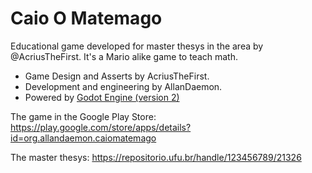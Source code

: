 # Caio O Matemago

Educational game developed for master thesys in the area by @AcriusTheFirst. It's a Mario alike game to teach math.
* Game Design and Asserts by AcriusTheFirst.
* Development and engineering by AllanDaemon.
* Powered by [Godot Engine (version 2)](https://godotengine.org/)

The game in the Google Play Store:
https://play.google.com/store/apps/details?id=org.allandaemon.caiomatemago

The master thesys:
https://repositorio.ufu.br/handle/123456789/21326
